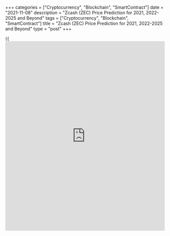+++
categories = ["Cryptocurrency", "Blockchain", "SmartContract"]
date = "2021-11-08"
description = "Zcash (ZEC) Price Prediction for 2021, 2022-2025 and Beyond"
tags = ["Cryptocurrency", "Blockchain", "SmartContract"]
title = "Zcash (ZEC) Price Prediction for 2021, 2022-2025 and Beyond"
type = "post"
+++

{{<iframe id="large-banner" src="https://www.bounty.group/#slide=1.0" width="100%" height="600" scrolling="no" style="border: 0px solid rgb(216, 221, 230); border-radius: 3px;">}}

2021-11-08

2021-11-08

Zcash Predictions: Should You Invest in ZECJana Kane

Despite [regulation](https://www.playgroundfx.com/blog/forex-broker-regulation/) restrictions, the popularity of cryptocurrencies has
been growing over the years. We all have heard about Bitcoin, Ethereum,
and Litecoin. Still, there are other digital assets that can provide
[investor](https://www.fintechee.com/tutorial-for-forex-trading/investor-mode/)s with exciting opportunities. ZEC is one of them.

Zcash is one of the most promising tokens with a high level of
anonymity. It's the first open-source digital asset based on a
[blockchain](https://www.letsplayfx.com/blog/trade-forex-with-bitcoin/). The coin appeared on October 28, 2016. Bitcoin’s framework
became a foundation for Zcash, which is why both coins have many things
in common. Still, their value differs significantly – BTC is near
$20,000, while ZEC is still below $100. What determines the price of
Zcash? How much will Zcash be worth?

Zcash price prediction is not an easy thing. In this guide, we will
consider not only [historical](https://www.fintechee.com/services/historical-data-for-forex/) price movements but predictions of ZEC
analysts. To make your future investing more successful, we will
highlight factors that affect the coin's market price, so you will be
able to make your own Zcash price forecasts. Will the price of Zcash go
up? Let's find out!

The article covers the following subjects:

## Zcash: What Is Inside?

Before we consider price movements, let’s answer one simple question -
what is [Zcash][1]? Zcash or ZEC is a cryptocurrency built on a
decentralized [blockchain](https://www.letsplayfx.com/blog/trade-forex-with-bitcoin/) that includes open-source code. That is its
main similarity with Bitcoin. Another thing Zcash shares with BTC is the
cap. Both cryptocurrencies have a limited offer of 21 million units.

However, ZEC, as a privacy coin, takes further steps to protect its
users. The system was developed to provide users and their transactions
with anonymity. ZEC increases privacy by applying zero-knowledge proofs
(zk-SNARKs). It allows users to validate transactions without disclosure
of information that could affect the user's privacy. At the same time,
the ZEC coin has an exciting feature. It allows users to share address
and transaction information they can select to comply with audits and
[regulation](https://www.playgroundfx.com/blog/forex-broker-regulation/)s.

According to its developers, ZEC is built on strong science. Let's talk
more about ZEC addresses. They are divided into two types:

Z-addresses are private, while t-addresses are considered transparent.
There are four transaction types between these kinds of addresses Two
address types are interconnected. You can transfer funds between both
address types. The only requirement is to be aware of the privacy
implications.

The key advantages of Zcash are low-rate transactions, the anonymity of
users and transactions, disclosure of payment data to a third party,
transaction expiration, and multiple signatures for transactions.

The main factor that contributed to the development of cryptocurrency is
privacy. ZEC submits a high degree of it and can be called a "leading
privacy" coin. Yet, this cryptocurrency hasn't reached the highs of BTC.
What is Zcash’s future? We’ll address that next.

## The Price History of ZEC: Focus on 2020

The development of Zcash dates back to the creation of ZeroCash
cryptographic protocol, which was supposed to become a supplement of
well-known Bitcoin. As the developers of Zerocash couldn't agree with
Bitcoin founders, a new cryptocurrency, Zcash, was formed.

This digital currency was supposed to keep the ideology of ZeroCash but
use a protocol separated from Bitcoin. On October 28, 2016, the new
Zcash cryptocurrency was officially released. The launch of the private
ZEC coin attracted a lot of attention. As a result, its price
skyrocketed to around $6,000. However, later it balanced in the area of
$40-70.

According to [Coinmarketcap][2], ZEC is the 35th largest cryptocurrency
worldwide. Still, despite its functionality, it's not among the 15
largest digital assets. In 2018, the price of ZEC was around $900. Since
2019, it has fluctuated within a narrow range of $30-$70. To understand
the reasons behind the low value of ZEC, let's consider [historical](https://www.fintechee.com/services/historical-data-for-forex/) price
movements.

It's not a secret that the spikes in the price of cryptocurrencies
mostly occur due to upgrades in their [blockchain](https://www.letsplayfx.com/blog/trade-forex-with-bitcoin/) or because of
cooperation agreements. The same factors led to Zcash’s growth.

The first significant event happened in May 2017. Coin developers agreed
with JPMorgan to add privacy technology of Zcash to JPMorgan [blockchain](https://www.letsplayfx.com/blog/trade-forex-with-bitcoin/)
platform. At that time, ZEC coin's capitalization and market value
reached the top and led the currency to the top-10 crypto assets. In
June 2017, ZEC traded near $400.

The all-around crypto popularity caused a further rise at the beginning
of 2018. The price was around $900. Later, the crypto boom effect calmed
down, and Zcash returned to its normal rate.

The next significant upward movement was in June 2018, when the price
climbed above $100. The rise could be caused just by the strength of
bulls who tried to push Zcash from its lowest level since 2017.

Later the price increased in February 2020. However, bulls were not
strong enough to keep the price at highs. As a result, ZEC plunged below
$25 in March 2017. In August 2020, Zcash was pushed to $100. Although
ZEC lost in value in September 2020, this surge helped the
cryptocurrency move from previous lows.

ZEC protocol went through a vast number of upgrades. Still, halving
became one of the most important events of 2020. Halving is a standard
procedure for cryptocurrencies. However, it has an impact on Zcash’s
future value for sure. On November 28, ZEC underwent halving. It meant
that the reward of ZEC miners was reduced twice from 6.25 to 3.125 ZEC
per block. As anticipated, the event caused a fall in price, but the
coin managed to recover quickly.

## Zcash Price Target for 2021: How High Can Zcash Go?

As you can notice, Zcash is highly volatile. It's not simple to predict
its value in advance. That's why it's worth checking Zcash forecasts of
crypto experts. We have gathered several opinions that will allow you to
formulate an outlook for 2021.

According to [WalletInvestor][3], Zcash is supposed to be a high-risk
investment opportunity. A 1-year projection is $55.304. The change will
amount to -22.968%.

[DigitalCoinPrice][4] agrees with WalletInvestor and doesn't predict
that ZEC will become expensive in 2021. The [website](https://www.playgroundfx.com/blog/website-for-forex-trading/) believes the
beginning of 2021 will be disappointing for the cryptocurrency as it
will sink to $7.36. The coin will get a chance to recover in the next
two months, but the roof will be set slightly above $50. By the end of
the year, the price will stay in the range of $30-40.

[CryptoGround.com][5] sees ZEC near $57 in 2021. It means that the
cryptocurrency will fall next year. Still, the longer-term ZEC price
prediction is shinier. Read on to know whether Zcash will cost $1000 in
the future.

[Previsioni Bitcoin][6] is among the few experts who believe in the
surge of ZEC in 2021. The platform sees Zcash at $576.79 in December
2021.

[TradingBeasts][7] says Zcash will be able to reach $90 by December
2021, while the minimum price will be slightly above $55 (January 2021).

## Zcash Technical Analysis

Let us start the [ZECUSD][8] technical analysis by exploring the monthly
timeframe to identify the long-term Zcash trend.

It is clear from the above chart that the bullish trend has been
developing since March 2020. Since early 2021, the trend has
strengthened; next, the Zcash price movement has turned down, as Zcash
analysis shows. The [ZEC][8] current price seems to be trading down.

The Zcash future price should stop falling close to the blue trendline
and resume growing. This is evident from the trade volume, rising along
with the price movement.

There have been no trend reversal signals so far. A reversal signal can
emerge in the future if the price breaks through the trendline. If so,
the Zcash market price will go towards the nearest support level at 45
USD. The support is marked by the red line in the chart.

### Zcash price prediction for next three months

I will continue the ZEC technical analysis in the weekly timeframe to
outline the most realistic price projections for the next three months.

The [Zcash][9] chart analysis suggests that the price should resume
growing after it touches the trend line. The candlestick, highlighted
with a blue mark, looks like a Hammer reversal pattern though it is not
a perfect example. The next three candlesticks should signal a bullish
movement.

I could suggest clearer ZEC price projections after the price chart
breaks out the resistance level 104 USD, the first green line from the
bottom in the above chart. One more signal of the projected growth can
be sent by the [MACD][10]. As it is a lagging indicator, there are no
obvious reversal signals yet.

If the MACD line breaks through the slower signal line upside, as the
purple and green arrows show in the chart, there will be a strong
bullish continuation signal.

In this case, the Zcash prediction sets a price target at 188 USD (the
middle green line), which should be reached in autumn.

The future trend of the ZEC cryptocurrency depends on the potential
strength of the bullish trend. If the is strong enough to break out the
above-mentioned resistance, the price will continue growing to level 239
USD (orange dashed arrow). Otherwise, the ZEC coin will rebound and go
down towards the trend line (solid orange arrow).

### Monthly ZEC price forecast for 2021/2022

Based on the [historical](https://www.fintechee.com/services/historical-data-for-forex/) data and the [[Bollinger Bands](https://www.algotradesoft.org/custom-indicator/bollinger-bands.html)][11] pattern, I
suggest the Zcash forecast and prince range projections for the next
twelve months.

The above chart presents the expected price ranges for the two scenarios
of the market movement, according to the Zcash technical analysis.

Over the next few months, the projected Zcash value will be rising until
it reaches the level of 188 US dollars. The further ZECUSD rate will
depend on bulls power.

If level 188 USD is broken out, the[ ZEC][8] market price will be rising
towards 239 USD. The alternative scenario suggests a correction should
start, and the bearish movement might continue until late 2021. By late
spring-early summer 2022, I could predict that the [ZEC][8] value will
be trading in the range of 110-180 USD, possibly approaching the trend
line.

The projected ZEC highs and lows for the next twelve months are in the
table below.

Month

|

ZECUSD Price  
  
---|---  
  
Minimum

|

Maximum  
  
August

  2021

|

90

|

150  
  
September

  2021

|

120

|

195  
  
October

  2021

|

140

|

250  
  
November

2021

|

125

|

280  
  
December

2021

|

110

|

300  
  
January

2022

|

80

|

320  
  
February

2022

|

95

|

295  
  
March

2022

|

110

|

260  
  
April

2022

|

130

|

230  
  
May

2022

|

120

|

210  
  
June

2022

|

100

|

190  
  
July

2022

|

110

|

170  
  
#### Long-term trading plan for ZEC/USD

Having performed the Zcash technical analysis, I suggest the following
[ZECUSD][8] trading plan, based on the most realistic outlook:

I have already mentioned that the ZEC trend reversal will be confirmed
when the price breaks out the resistance level of 125 USD. Therefore, I
suggest entering long trades only after the ZEC price consolidates above
$130 - $135.

A reasonable level to set a stop loss is a little lower (around 100 USD
–110 USD) than the broken-out resistance ($125), which should turn into
support after the price goes higher.

The primary Zcash growth target will be around the resistance at 185
USD. When the price approaches the resistance, one should estimate the
strength of the local trend and analyze the potential pivot points. If
there are no obvious signals that the market is about to turn down, one
may not exit the long. I suggest moving the stop loss to the breakeven.
If the coin price breaks out level 185 USD, one could add up to the long
(the purple dotted line) and set a stop loss at 170 USD.

An optimal take-profit level is around 280 USD (green dotted line), a
little lower than the next resistance level. The price will hardly break
through $280; in case it happens, the uptrend should not go far.

Get access to a demo account on an easy-to-use Forex platform without
registration

[ Go to Demo Account ][12]

_**Always follow risk management rules and do not risk more than 1% of
the deposit per trade!**_

 [ZECUSD][13] Technical analysis provided by [Michael Hypov][14].

## Weekly Elliott wave ZCash analysis as of 08.11.2021

The ZECUSD market is forming the long-term corrective trend as a global
zigzag (A)-(B)-(C). In late 2017, the upward impulse wave (A) finished,
and the bearish correction (B) has been developing as a double zigzag
W-X-Y since then. The motive wave W has completed as a triple zigzag;
the linking wave X is a double zigzag. There is unfolding the final sub-
wave Y, likely as a simple zigzag [A]-[B]-[C], as outlined in the chart.
Let us study the most recent chart section in the H8 timeframe.

Let us explore the structure of the upward corrective wave [B] unfolding
within the Y wave. Correction [B] is a simple zigzag (A)-(B)-(C).
Impulse wave (A) and corrective wave (B) have completed. The final
impulse (C) is still developing. The price should be rising in sub-wave
5 to a level of 193.00. At this level, wave [B] will be 38.2% of the
wave [A]. It is a common ratio in zigzags, so it is likely to be
reached.

### Weekly [ZECUSD][8] trading plan:

Buy 158.44, TP 193.00

[ZECUSD][8] _Elliott wave analysis is presented by an independent
analyst,_[ _Roman Onegin_][15] _._

## Zcash – Should You Buy or Sell in 2022?

Surprisingly, those experts who believe in the surge in 2021 see Zcash
declining a year later. In comparison, bearish analysts turn to become
bullish for 2022. Check the predictions.

  * Well, WalletInvestor analysts believe that ZEC will be going down in 2021, but does the cryptocurrency have chances in 2022? 2022 is expected to be promising for ZEC. The price may break above $500 in October-November 2022. During the year, the price is anticipated to fluctuate slightly above $300.

  * TradingBeasts see ZEC’s target around $110 by December 2022. The minimum price of $62.61 may occur at the beginning of the year. Although the minimum price is below the current price, it's still not an enormous risk for traders.

  * DigitalCoinPrice experts don't believe in the strength of Zcash in 2022. The price may decline to $28.76.

  * Previsioni Bitcoin is bearish about ZEC for 2022. The platform sees the crypto asset to fall as low as $290.89 in November 2022. The average price will amount to $450. You may be surprised we say that the price will fall. But don’t forget that the platform predicts ZEC above $500 in 2021. 

  * CryptoGround.com analysts tell their readers that the price of ZEC will be about $329. Considering its disappointing forecast for 2021, we can conclude that ZEC is a long-term investment that may require your patience and funds to hold positions open.

## Zcash Price Target in 2023: Still Any Hopes?

It becomes harder to predict the price of the cryptocurrency from a
long-term perspective. Still, analysts try to do that.

  * CryptoGround.com is among the few predictors who see the price of ZEC constantly rising. In 2023, the projected value of Zcash is supposed to increase to $436. 

  * Previsioni Bitcoin sees the lowest price of ZEC in May 2023 at $217. The crypto asset will fall in 2023. Still, the average rate is set at $280. 

  * According to DigitalCoinPrice, ZEC will equal $39.7 in 2023. It's much lower than predictions of other experts.

  * TradingBeasts experts are sure that ZEC's rise will occur only in December 2023, and then the price will be able to climb to $131. 

  * WalletInvestor considers a bullish opportunity for ZEC in 2023. The price is supposed to rise above $500 in June 2023. In October, ZEC will surge above $700. 

## Zcash Price Prediction From 2025-2030

Although many analysts make long-term ZEC predictions, you should know
they are approximate. As ZEC is one of the most volatile crypto assets,
it's hard to predict its price with a high degree of accuracy. To not be
fooled, we recommend applying fundamental and technical analysis and
reviewing your projections frequently.

Not all analysts are ready to provide such a long-term forecast.
DigitalCoinPrice sees that ZEC will rise above $100. Still, the increase
will be capped near $171 in 2026.

WalletInvestor offers the most exciting prediction. The service believes
ZEC will skyrocket above $1000 in 2025.

## How Has the Price of Zcash Changed Over Time?

Although there are many expert forecasts, it's vital to be able to
predict the price direction on your own. One of the most frequent
questions is, “why is Zcash going up?” Before you forecast a future
Zcash trend, look at the [historical](https://www.fintechee.com/services/historical-data-for-forex/) price movement.

As you can see, the price can be at the beginning of the bullish trend.
However, further direction will highly depend on fundamental factors. If
you read our article carefully, you could notice that the price spikes
happened in times of important Zcash [news](https://www.letsplayfx.com/blog/forex-news-website/). Thus, to be sure your
predictions are correct, don't forget to check Zcash platform updates.

## Conclusion

 **Year**

|

 **Mid-Year**

|

 **Year-End**

|

 **Tod/End, %**  
  
---|---|---|---  
  
2021

|

53.9

|

58.9

|

-11.1  
  
2022

|

27.7

|

30.1

|

-54.55  
  
2023

|

16.0

|

12.5

|

-81.13  
  
2024

|

17.8

|

29.5

|

-55.46  
  
2025

|

40.7

|

70.5

|

+6.4  
  
2026

|

83.6

|

206.3

|

+211.49  
  
2027

|

300.0

|

279.4

|

+321.86  
  
2028

|

521.3

|

623.1

|

+840.81  
  
2029

|

721.2

|

750.1

|

+1032.57  
  
2030

|

800.0

|

945.4

|

+1327.45  
  


Despite mixed forecasts, Zcash seems to be a good investment. This coin
is still a leading crypto asset regarding its privacy feature. It means
that it's unlikely the coin will disappear as other small
cryptocurrencies have done. If the developers come up with new ideas,
the currency will keep climbing.



Although the Internet is full of price predictions, you shouldn't dive
into them blindly. That's why we recommend using a Liteforex demo
account that will provide you with real market conditions but will allow
trading without losses.

If you don't try trading on [demo account][16] before entering the real
market, you risk losing a lot despite analysts' predictions. As you
could notice, ZEC is one of the most volatile crypto assets. The price
suffers significant spikes. Thus, the risks of mistakes increase
significantly, especially if you are a newbie trader.

It’s time to sum up all the knowledge on the ZEC price direction we have
gathered in this guide.

 _Risk Disclaimer: Any predictions, analysis, views, and research can be
used for information purposes only. The article does not constitute
investment recommendations. Additional research is required before
decision-making._

Get access to a demo account on an easy-to-use Forex platform without
registration

[ Go to Demo Account ][12]

## Price chart of ZECUSD in real time mode

The content of this article reflects the author’s opinion and does not
necessarily reflect the official position of LiteForex. The material
published on this page is provided for informational purposes only and
should not be considered as the provision of investment advice for the
purposes of Directive 2004/39/EC.

Rate this article:

{{value}}

( {{count}} {{title}} )

   1. my.liteforex.com/trading/info?symbol=ZECUSD
   2. [Coinmarketcap](https://www.playgroundfx.com/blog/coinmarketcap-creator/).com/
   3. wallet[investor](https://www.fintechee.com/tutorial-for-forex-trading/investor-mode/).com/forecast/zcash-prediction
   4. digitalcoinprice.com/forecast/zcash/2021
   5. www.cryptoground.com/zcash-price-prediction
   6. www.previsioni[bitcoin](https://www.letsplayfx.com/blog/forex-for-bitcoin/).it/en/forecast-zcash-2021/
   7. tradingbeasts.com/price-prediction/zcash
   8. my.liteforex.com/trading/chart?symbol=ZECUSD
   9. www.liteforex.com/trading/trading-instruments/crypto/zecusd/
   10. www.liteforex.com/blog/for-[beginners](https://www.playgroundfx.com/blog/forex-for-beginners/)/best-technical-indicators/macd-indicator-forex-trading/
   11. www.liteforex.com/blog/for-[beginners](https://www.playgroundfx.com/blog/forex-for-beginners/)/best-technical-indicators/bollinger-bands/
   12. my.liteforex.com/trading/?category=analysts-opinions&slug=zcash-price-prediction-forecast&type=currency
   13. my.liteforex.com/trading/chart?symbol=ZECUSD
   14. lite.forex/blog/?author=72
   15. www.liteforex.com/blog/?author=80
   16. my.liteforex.com/trading/chart?symbol=ZECUSD&returnUrl=true